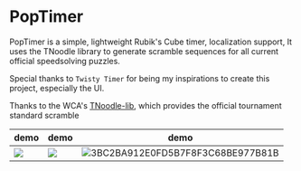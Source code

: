 # PopTimer

PopTimer is a simple, lightweight Rubik's Cube timer, localization support, It uses the TNoodle library to generate scramble sequences for all current official speedsolving puzzles.

Special thanks to `Twisty Timer` for being my inspirations to create this project, especially the UI.

Thanks to the WCA's [TNoodle-lib](https://github.com/thewca/tnoodle-lib), which provides the official tournament standard scramble

| demo | demo | demo |
|------|------| -----|
|<img src = "https://user-images.githubusercontent.com/31311826/129461248-8fa604cf-c48e-4ba1-8e71-b2cd966d6877.jpg"/>|<img src = "https://user-images.githubusercontent.com/31311826/129461249-2be9192f-b18b-4afe-993a-68de1c68754f.jpg"/>|![3BC2BA912E0FD5B7F8F3C68BE977B81B](https://user-images.githubusercontent.com/31311826/129580297-6a370ce2-eb6a-435f-ac6e-df85232733c4.jpg)|


